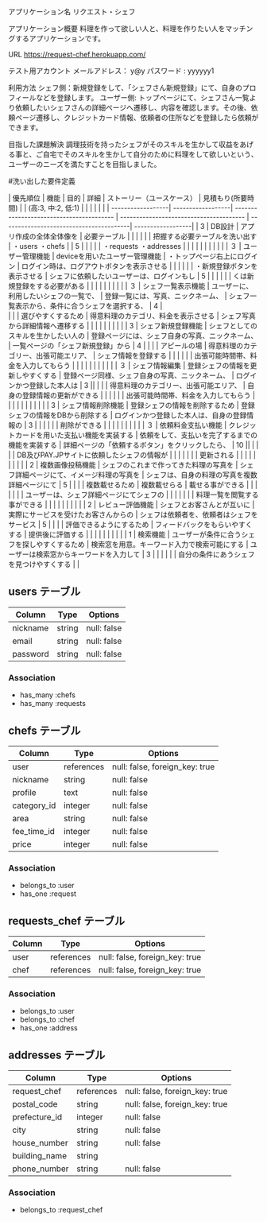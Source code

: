 アプリケーション名
 リクエスト・シェフ

アプリケーション概要
 料理を作って欲しい人と、料理を作りたい人をマッチングするアプリケーションです。

URL
 https://request-chef.herokuapp.com/

テスト用アカウント
 メールアドレス： y@y
 パスワード : yyyyyy1

利用方法
 シェフ側：新規登録をして、「シェフさん新規登録」にて、自身のプロフィールなどを登録します。
 ユーザー側: トップページにて、シェフさん一覧より依頼したいシェフさんの詳細ページへ遷移し、内容を確認します。その後、依頼ページ遷移し、クレジットカード情報、依頼者の住所などを登録したら依頼ができます。

目指した課題解決
 調理技術を持ったシェフがそのスキルを生かして収益をあげる事と、ご自宅でそのスキルを生かして自分のために料理をして欲しいという、ユーザーのニーズを満たすことを目指しました。
 

 #洗い出した要件定義
   
|      優先順位      |      機能          |                  目的                    |                詳細                      |          ストーリー（ユースケース）          | 見積もり(所要時間)  |
| (高:3, 中:2, 低:1) |                   |                                         |                                          |                                         |                   |
| ------------------| ------------------| ---------------------------------------- | --------------------------------------- | ----------------------------------------| ------------------|
|       3           |  DB設計            |         アプリ作成の全体全体像を            |           必要テーブル                     |                                         |                   |
|                   |                   |      把握する必要テーブルを洗い出す          |         ・users ・chefs                   |                                         |         5         |
|                   |                   |                                         |         ・requests ・addresses            |                                         |                   |
|                   |                   |                                         |                                          |                                          |                  |
|       ３          |  ユーザー管理機能    |	   deviceを用いたユーザー管理機能	          |  ・トップページ右上にログイン                 |   ログイン時は、ログアウトボタンを表示させる   |                  |
|                   |                   |                                         |  ・新規登録ボタンを表示させる                 |  シェフに依頼したいユーザーは、ログインもし     |        5         |
|                   |                   |                                         |                                          |   くは新規登録をする必要がある                |                  |
|                   |                   |                                         |                                          |                                          |                  |
|       ３           |	 シェフ一覧表示機能 |    ユーザーに、利用したいシェフの一覧で、     |  登録一覧には、写真、ニックネーム、            | シェフ一覧表示から、条件に合うシェフを選択する、 |        4         |     
|                   |                    |    選びやすくするため                      |  得意料理のカテゴリ、料金を表示させる          | シェフ写真から詳細情報へ遷移する              |                  |
|                   |                    |                                         |                                          |                                          |                  | 
|       3           |	シェフ新規登録機能    |   シェフとしてのスキルを生かしたい人の        | 登録ページには、シェフ自身の写真、ニックネーム、  |    一覧ページの「シェフ新規登録」から         |       4          |
|                   |                    |   アピールの場                            | 得意料理のカテゴリー、出張可能エリア、          |    シェフ情報を登録する                     |                  |
|                   |                    |                                         | 出張可能時間帯、料金を入力してもらう            |                                         |                  |
|                   |                    |                                         |                                           |                                         |                  |
|       ３           |  シェフ情報編集      |    登録シェフの情報を更新しやすくする         | 登録ページ同様、シェフ自身の写真、ニックネーム、  |  ログインかつ登録した本人は                 |        3         ||                   |                    |                                         | 得意料理のカテゴリー、出張可能エリア、           |  自身の登録情報の更新ができる               |                  |
|                   |                    |                                         | 出張可能時間帯、料金を入力してもらう            |                                         |                  |
|                   |                    |                                         |                                           |                                         |                  |
|       3           |  シェフ情報削除機能   |	     登録シェフの情報を削除するため          |	     登録シェフの情報をDBから削除する         |	ログインかつ登録した本人は、自身の登録情報の    |        3         |
| 	                |                    |                                         |                                           |  削除ができる                              |                 |
|                   |                    |                                         |                                           |                                          |                 |
|  	 	 ３            |  依頼料金支払い機能  |  クレジットカードを用いた支払い機能を実装する  | 依頼をして、支払いを完了するまでの機能を実装する   | 詳細ページの「依頼するボタン」をクリックしたら、 |        10       ||                   |                    |                                         |                                           | DB及びPAY.JPサイトに依頼したシェフの情報が     |                 |
|                   |                    |                                         |                                           | 更新される                                 |                 |
|                   |                    |                                         |                                           |                                          |                 |
|       2           | 複数画像投稿機能      |   シェフのこれまで作ってきた料理の写真を       | 	シェフ詳細ページにて、イメージ料理の写真を     | シェフは、自身の料理の写真を複数詳細ページにて   |        5        |
|                   |                    |   複数載せるため                           |  複数載せらる                              | 載せる事ができる                            |                 |
|                   |                    |                                         |                                           | ユーザーは、シェフ詳細ページにてシェフの        |                 |
|                   |                    |                                         |                                           | 料理一覧を閲覧する事ができる                  |                 |
|                   |                    |                                         |                                           |                                          |                 |
|       2           |	 レビュー評価機能     |	シェフとお客さんとが互いに                  | 	実際にサービスを受けたお客さんからの          |	シェフは依頼者を、依頼者はシェフをサービス       |        5        |
|                   |                    | 評価できるようにするため                    |   フィードバックをもらいやすくする             | 提供後に評価する                             |                 | 
|                   |                    |                                         |                                           |                                           |                 |
|       1           |  	検索機能	        | ユーザーが条件に合うシェフを探しやすくするため	|  検索窓を用意。キーワード入力で検索可能にする     |	ユーザーは検索窓からキーワードを入力して	      |        3        |
|                   |                    |                                         |                                           |  自分の条件にあうシェフを見つけやすくする       |                 |
 












## users テーブル

| Column            | Type     | Options     |
| ----------------- | -------- | ----------- |
| nickname          | string   | null: false |
| email             | string   | null: false |
| password          | string   | null: false |

### Association

- has_many :chefs
- has_many  :requests

## chefs テーブル

| Column          | Type       | Options                        |
| --------------- | ---------- | ------------------------------ |
| user            | references | null: false, foreign_key: true |
| nickname        | string     | null: false                    |
| profile         | text       | null: false                    |
| category_id     | integer    | null: false                    |
| area            | string     | null: false                    |
| fee_time_id     | integer    | null: false                    | 
| price           | integer    | null: false                    |


### Association

- belongs_to :user
- has_one    :request

## requests_chef テーブル

| Column              | Type       | Options                        |
| ------------------- | ---------- | ------------------------------ |
| user                | references | null: false, foreign_key: true |
| chef                | references | null: false, foreign_key: true |

### Association
 - belongs_to :user
 - belongs_to :chef
 - has_one    :address

## addresses テーブル

| Column        | Type       | Options                        |
| ------------- | ---------- | ------------------------------ |
| request_chef  | references | null: false, foreign_key: true |
| postal_code   | string     | null: false, foreign_key: true |
| prefecture_id | integer    | null: false                    |
| city          | string     | null: false                    |
| house_number  | string     | null: false                    |
| building_name | string     |                                |
| phone_number  | string     | null: false                    |


### Association

- belongs_to :request_chef
